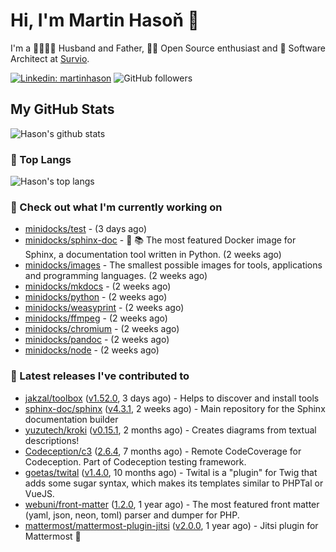 # Hi, I'm Martin Hasoň 👋

I'm a 👨‍👩‍👧‍👦 Husband and Father, 🧑‍💻 Open Source enthusiast and 📐 Software Architect at [Survio](https://www.survio.com).

[![Linkedin: martinhason](https://img.shields.io/badge/-Martin%20Hasoň-blue?style=flat-square&logo=Linkedin&logoColor=white&link=https://www.linkedin.com/in/martinhason/)](https://www.linkedin.com/in/martinhason/)
![GitHub followers](https://img.shields.io/github/followers/hason?label=Follow&style=social)


## My GitHub Stats
![Hason's github stats](https://github-readme-stats.vercel.app/api?username=hason&show_icons=true&include_all_commits=true&theme=dracula&hide_border=true&hide_title=true)

### 💾 Top Langs
![Hason's top langs](https://github-readme-stats.vercel.app/api/top-langs/?username=hason&layout=compact&theme=dracula&hide_border=true&hide_title=true)

### 👷 Check out what I'm currently working on

- [minidocks/test](https://github.com/minidocks/test) -  (3 days ago)
- [minidocks/sphinx-doc](https://github.com/minidocks/sphinx-doc) - 🐋 📚 The most featured Docker image for Sphinx, a documentation tool written in Python.  (2 weeks ago)
- [minidocks/images](https://github.com/minidocks/images) - The smallest possible images for tools, applications and programming languages. (2 weeks ago)
- [minidocks/mkdocs](https://github.com/minidocks/mkdocs) -  (2 weeks ago)
- [minidocks/python](https://github.com/minidocks/python) -  (2 weeks ago)
- [minidocks/weasyprint](https://github.com/minidocks/weasyprint) -  (2 weeks ago)
- [minidocks/ffmpeg](https://github.com/minidocks/ffmpeg) -  (2 weeks ago)
- [minidocks/chromium](https://github.com/minidocks/chromium) -  (2 weeks ago)
- [minidocks/pandoc](https://github.com/minidocks/pandoc) -  (2 weeks ago)
- [minidocks/node](https://github.com/minidocks/node) -  (2 weeks ago)

### 🔭 Latest releases I've contributed to

- [jakzal/toolbox](https://github.com/jakzal/toolbox) ([v1.52.0](https://github.com/jakzal/toolbox/releases/tag/v1.52.0), 3 days ago) - Helps to discover and install tools
- [sphinx-doc/sphinx](https://github.com/sphinx-doc/sphinx) ([v4.3.1](https://github.com/sphinx-doc/sphinx/releases/tag/v4.3.1), 2 weeks ago) - Main repository for the Sphinx documentation builder
- [yuzutech/kroki](https://github.com/yuzutech/kroki) ([v0.15.1](https://github.com/yuzutech/kroki/releases/tag/v0.15.1), 2 months ago) - Creates diagrams from textual descriptions!
- [Codeception/c3](https://github.com/Codeception/c3) ([2.6.4](https://github.com/Codeception/c3/releases/tag/2.6.4), 7 months ago) - Remote CodeCoverage for Codeception. Part of Codeception testing framework.
- [goetas/twital](https://github.com/goetas/twital) ([v1.4.0](https://github.com/goetas/twital/releases/tag/v1.4.0), 10 months ago) - Twital is a &#34;plugin&#34; for Twig that adds some sugar syntax, which makes its templates similar to PHPTal or VueJS.
- [webuni/front-matter](https://github.com/webuni/front-matter) ([1.2.0](https://github.com/webuni/front-matter/releases/tag/1.2.0), 1 year ago) - The most featured front matter (yaml, json, neon, toml) parser and dumper for PHP.
- [mattermost/mattermost-plugin-jitsi](https://github.com/mattermost/mattermost-plugin-jitsi) ([v2.0.0](https://github.com/mattermost/mattermost-plugin-jitsi/releases/tag/v2.0.0), 1 year ago) - Jitsi plugin for Mattermost :electric_plug:
